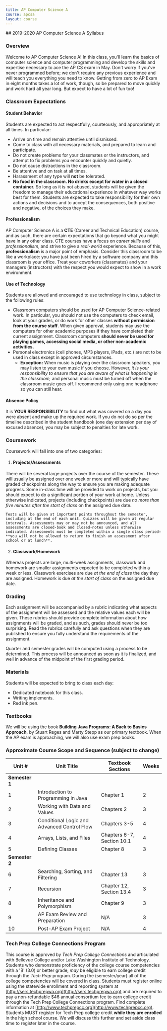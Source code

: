 ```yaml
---
title: AP Computer Science A
course: apcsa
layout: course
---
```

<section markdown="1">
## 2019-2020 AP Computer Science A Syllabus

### Overview
Welcome to AP Computer Science A! In this class, you'll learn the basics of computer science and computer programming and develop the skills and expertise necessary to ace the AP CS exam in May. Don't worry if you've never programmed before; we don't require any previous experience and will teach you everything you need to know. Getting from zero to AP Exam in eight months takes a lot of work, though, so be prepared to move quickly and work hard all year long. But expect to have a lot of fun too!

### Classroom Expectations

#### Student Behavior
Students are expected to act respectfully, courteously, and appropriately at all times. In particular:

- Arrive on time and remain attentive until dismissed.
- Come to class with all necessary materials, and prepared to learn and participate.
- Do not create problems for your classmates or the instructors, and attempt to fix problems you encounter quickly and quietly.
- Do not cause distractions in the classroom.
- Be attentive and on task at all times.
- Harassment of any type will **not** be tolerated.
- **No food in the classroom. No drinks except for water in a closed container.**
So long as it is not abused, students will be given the freedom to manage their educational experience in whatever way works best for them. Students are expected to take responsibility for their own actions and decisions and to accept the consequences, both positive and negative, of the choices they make.

#### Professionalism
AP Computer Science A is a **CTE** (Career and Technical Education) course, and as such, there are certain expectations that go beyond what you might have in any other class. CTE courses have a focus on _career skills_ and _professionalism_, and strive to give a _real-world_ experience. Because of this, **professionalism** is a major point of emphasis. Consider this classroom to be like a workplace: you have just been hired by a software company and this classroom is your office. Treat your coworkers (classmates) and your managers (instructors) with the respect you would expect to show in a work environment.

#### Use of Technology
Students are allowed and encouraged to use technology in class, subject to the following rules:

- Classroom computers should be used for AP Computer Science-related work. In particular, you should not use the computers to check email, look at your grades, or do work for other classes **without permission from the course staff**. When given approval, students may use the computers for other academic purposes if they have completed their current assignment. Classroom computers **should never be used for playing games, accessing social media, or other non-academic activities.**
- Personal electronics (cell phones, MP3 players, iPads, etc.) are not to be used in class except in approved circumstances.
  - **Exception:** When music is playing over the classroom speakers, you may listen to your own music if you choose. However, _it is your responsibility to ensure that you are aware of what is happening in the classroom,_ and personal music must be turned off when the classroom music goes off. I recommend only using one headphone so you can still hear.

#### Absence Policy
It is **YOUR RESPONSIBILITY** to find out what was covered on a day you were absent and make up the required work. If you do not do so per the timeline described in the student handbook (one day extension per day of excused absence), you may be subject to penalties for late work.

### Coursework
Coursework will fall into one of two categories:

1. #### Projects/Assessments
There will be several large projects over the course of the semester. These will usually be assigned over one week or more and will typically have graded checkpoints along the way to ensure you are making adequate progress. Some in-class time will be provided to work on projects, but you should expect to do a significant portion of your work at home. Unless otherwise indicated, projects (including checkpoints) are due _no more than five minutes after the start of class_ on the assigned due date.
    
    Tests will be given at important points throughout the semester, including at the end of each unit. Quizzes will be given at regular intervals. Assessments may or may not be announced, and all assessments are closed-book and closed-notes unless otherwise indicated. Assessments must be completed within a single class period— **you will not be allowed to return to finish an assessment after school or at lunch**.

2. #### Classwork/Homework
Whereas projects are large, multi-week assignments, classwork and homework are smaller assignments expected to be completed within a week or less. Classwork exercises are due _at the end of class_ the day they are assigned. Homework is due _at the start of class_ on the assigned due date.

### Grading
Each assignment will be accompanied by a rubric indicating what aspects of the assignment will be assessed and the relative values each will be given. These rubrics should provide complete information about how assignments will be graded, and as such, grades should never be too surprising. Read the rubrics carefully and ask questions when they are published to ensure you fully understand the requirements of the assignment.

Quarter and semester grades will be computed using a process to be determined. This process will be announced as soon as it is finalized, and well in advance of the midpoint of the first grading period.

### Materials
Students will be expected to bring to class each day:

- Dedicated notebook for this class.
- Writing implements.
- Red ink pen.

### Textbooks
We will be using the book **Building Java Programs: A Back to Basics Approach**, by Stuart Reges and Marty Stepp as our primary textbook. When the AP exam is approaching, we will also use exam prep books.

### Approximate Course Scope and Sequence (subject to change)
    
| **Unit #** | **Unit Title** | **Textbook Sections** | **Weeks** |
| --- | --- | --- | --- |
| **Semester 1** |
| 1 | Introduction to Programming in Java | Chapter 1 | 2 |
| 2 | Working with Data and Values | Chapters 2 | 3 |
| 3 | Conditional Logic and Advanced Control Flow | Chapters 3-5 | 4 |
| 4 | Arrays, Lists, and Files | Chapters 6-7, Section 10.1 | 4 |
| 5 | Defining Classes | Chapter 8 | 3 |
| **Semester 2** |
| 6 | Searching, Sorting, and Filtering | Chapter 13 | 3 |
| 7 | Recursion | Chapter 12, Section 13.4 | 3 |
| 8 | Inheritance and Polymorphism | Chapter 9 | 3 |
| 9 | AP Exam Review and Preparation | N/A | 3 |
| 10 | Post-AP Exam Project | N/A | 4 |

### Tech Prep College Connections Program
This course is approved by _Tech Prep College Connections_ and articulated with Bellevue College and/or Lake Washington Institute of Technology. Students who demonstrate proficiency of the college course competencies with a 'B' (3.0) or better grade, _may_ be eligible to earn college credit through the _Tech Prep_ program. During the (semester/year) all of the college competencies will be covered in class. Students must register online using the statewide enrollment and reporting system at [http://sers.techprepwa.org](http://sers.techprepwa.org) and are required to pay a non-refundable $46 annual consortium fee to earn college credit through the Tech Prep College Connections program. Find complete information at [http://www.techprepcc.org](http://www.techprepcc.org). Students MUST register for Tech Prep college credit **while they are enrolled** in the high school course. We will discuss this further and set aside class time to register later in the course.
</section>
